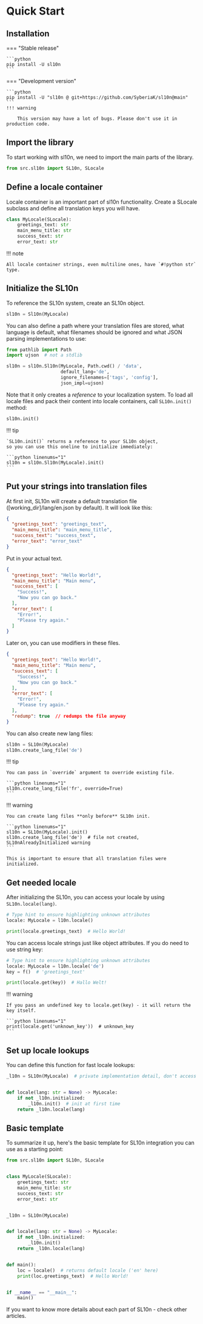 # Quick Start

## Installation

=== "Stable release"

    ```python
    pip install -U sl10n    
    ```

=== "Development version"

    ```python
    pip install -U "sl10n @ git+https://github.com/SyberiaK/sl10n@main" 
    ```
    !!! warning

        This version may have a lot of bugs. Please don't use it in production code.

## Import the library

To start working with sl10n, we need to import the main parts of the library.

```python linenums="1"
from src.sl10n import SL10n, SLocale
```

## Define a locale container

Locale container is an important part of sl10n functionality.
Create a SLocale subclass and define all translation keys you will have.

```python linenums="1"
class MyLocale(SLocale):
    greetings_text: str
    main_menu_title: str
    success_text: str
    error_text: str
```

!!! note

    All locale container strings, even multiline ones, have `#!python str` type.

## Initialize the SL10n

To reference the SL10n system, create an SL10n object.

```python linenums="1"
sl10n = Sl10n(MyLocale)
```

You can also define a path where your translation files are stored, what language is default,
what filenames should be ignored and what JSON parsing implementations to use:

```python linenums="1"
from pathlib import Path
import ujson  # not a stdlib

sl10n = sl10n.Sl10n(MyLocale, Path.cwd() / 'data',
                    default_lang='de',
                    ignore_filenames=['tags', 'config'],
                    json_impl=ujson)
```

Note that it only creates a *reference* to your localization system.
To load all locale files and pack their content into locale containers,
call `SL10n.init()` method:

```python linenums="1"
sl10n.init()
```

!!! tip

    `SL10n.init()` returns a reference to your SL10n object,
    so you can use this oneline to initialize immediately:

    ```python linenums="1"
    sl10n = sl10n.Sl10n(MyLocale).init()
    ```

## Put your strings into translation files

At first init, SL10n will create a default translation file 
([working_dir]/lang/en.json by default). It will look like this: 

```json
{
  "greetings_text": "greetings_text",
  "main_menu_title": "main_menu_title",
  "success_text": "success_text",
  "error_text": "error_text"
}
```

Put in your actual text.

```json
{
  "greetings_text": "Hello World!",
  "main_menu_title": "Main menu",
  "success_text": [
    "Success!",
    "Now you can go back."
  ],
  "error_text": [
    "Error!",
    "Please try again."
  ]
}
```

Later on, you can use modifiers in these files.

```json
{
  "greetings_text": "Hello World!",
  "main_menu_title": "Main menu",
  "success_text": [
    "Success!",
    "Now you can go back."
  ],
  "error_text": [
    "Error!",
    "Please try again."
  ], 
  "redump": true  // redumps the file anyway
}
```

You can also create new lang files:
```python linenums="1"
sl10n = SL10n(MyLocale)
sl10n.create_lang_file('de')
```

!!! tip

    You can pass in `override` argument to override existing file.

    ```python linenums="1"
    sl10n.create_lang_file('fr', override=True)
    ```

!!! warning

    You can create lang files **only before** SL10n init.

    ```python linenums="1"
    sl10n = SL10n(MyLocale).init()
    sl10n.create_lang_file('de')  # file not created, SL10nAlreadyInitialized warning
    ```

    This is important to ensure that all translation files were initialized.

## Get needed locale

After initializing the SL10n, you can access your locale by using `SL10n.locale(lang)`.

```python linenums="1"
# Type hint to ensure highlighting unknown attributes
locale: MyLocale = l10n.locale()

print(locale.greetings_text)  # Hello World!
```

You can access locale strings just like object attributes. 
If you do need to use string key:

```python linenums="1"
# Type hint to ensure highlighting unknown attributes
locale: MyLocale = l10n.locale('de')
key = f()  # 'greetings_text'

print(locale.get(key))  # Hallo Welt!
```

!!! warning

    If you pass an undefined key to locale.get(key) - it will return the key itself.

    ```python linenums="1"
    print(locale.get('unknown_key'))  # unknown_key
    ```

## Set up locale lookups

You can define this function for fast locale lookups:

```python linenums="1"
_l10n = SL10n(MyLocale)  # private implementation detail, don't access it directly


def locale(lang: str = None) -> MyLocale:
    if not _l10n.initialized:
        _l10n.init()  # init at first time
    return _l10n.locale(lang)
```

## Basic template

To summarize it up, here's the basic template for SL10n integration you can use as a starting point:

```python linenums="1"
from src.sl10n import SL10n, SLocale


class MyLocale(SLocale):
    greetings_text: str
    main_menu_title: str
    success_text: str
    error_text: str


_l10n = SL10n(MyLocale)


def locale(lang: str = None) -> MyLocale:
    if not _l10n.initialized:
        _l10n.init()
    return _l10n.locale(lang)


def main():
    loc = locale()  # returns default locale ('en' here)
    print(loc.greetings_text)  # Hello World!


if __name__ == "__main__":
    main()
```

If you want to know more details about each part of SL10n - check other articles.